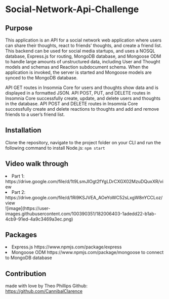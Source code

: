 # Social-Network-Api-Challenge

## Purpose
This application is an API for a social network web application where users can share their thoughts, react to friends’ thoughts, and create a friend list.​This backend can be used for social media startups, and uses a NOSQL database, Express.js for routing, MongoDB database, and Mongoose ODM to handle large amounts of unstructured data, including User and Thought models and schemas and Reaction subdocument schema. When the application is invoked, the server is started and Mongoose models are synced to the MongoDB database.

API GET routes in Insomnia Core for users and thoughts show data and is displayed in a formatted JSON. API POST, PUT, and DELETE routes in Insomnia Core successfully create, update, and delete users and thoughts in the database. API POST and DELETE routes in Insomnia Core successfully create and delete reactions to thoughts and add and remove friends to a user’s friend list.

## Installation
Clone the repository, navigate to the project folder on your CLI and run the following command to install Node.js: 
`npm start`

## Video walk through
<li>
Part 1: https://drive.google.com/file/d/1t9LsmJIOgt2fYgLDrCXGX02MzuDQuxXR/view
 </li>
 <li>
Part 2: https://drive.google.com/file/d/1Ri9KSJVEA_AOeYoWC52sLxgW8nYCCLoz/view
</li>
![image](https://user-images.githubusercontent.com/100390351/182006403-1adedd22-b1ab-4cb9-91ed-4a9c3469a3ec.png)

## Packages
<li>
  Express.js https://www.npmjs.com/package/express
</li>

<li>
  Mongoose ODM https://www.npmjs.com/package/mongoose to connect to MongoDB database
</li>

## Contribution

made with love by Theo Phillips
Github: https://github.com/CannibalClarence
